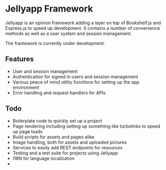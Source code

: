 # Jellyapp Framework

Jellyapp is an opinion framework adding a layer on top of Bookshelf.js and Express.js to speed up development. It contains a number of convenience methods as well as a user system and session management.

The framework is currently under development.

## Features
- User and session management
- Authentication for signed in users and session management
- Various peace of mind utility functions for setting up the app environment
- Error handling and request handlers for APIs

## Todo
- Boilerplate code to quickly set up a project
- Page rendering including setting up something like turbolinks to speed up page loads
- Build scripts for assets and pages alike
- Image handling, both for assets and uploaded pictures
- Services to easily add REST endpoints for resources
- Testing and a test suite for projects using Jellyapp
- I18N for language localization
-
